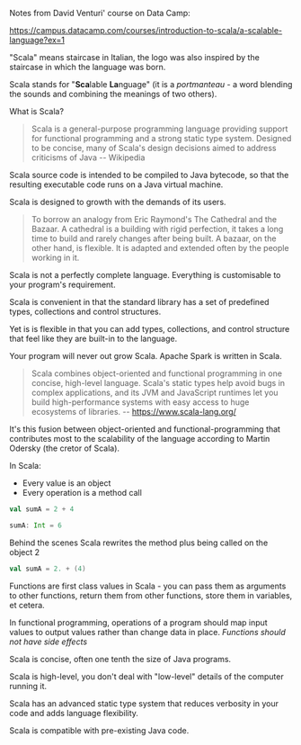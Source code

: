 Notes from David Venturi' course on Data Camp:

https://campus.datacamp.com/courses/introduction-to-scala/a-scalable-language?ex=1

"Scala" means staircase in Italian, the logo was also inspired by the staircase in which the language was born.

Scala stands for "**Sca**lable **La**nguage" (it is a *portmanteau* - a word blending the sounds and combining the meanings of two others).

What is Scala?

> Scala is a general-purpose programming language providing support for functional programming and a strong static type system. Designed to be concise, many of Scala's design decisions aimed to address criticisms of Java -- Wikipedia

Scala source code is intended to be compiled to Java bytecode, so that the resulting executable code runs on a Java virtual machine.

Scala is designed to growth with the demands of its users.

> To borrow an analogy from Eric Raymond's The Cathedral and the Bazaar. A cathedral is a building with rigid perfection, it takes a long time to build and rarely changes after being built. A bazaar, on the other hand, is flexible. It is adapted and extended often by the people working in it.

Scala is not a perfectly complete language. Everything is customisable to your program's requirement.

Scala is convenient in that the standard library has a set of predefined types, collections and control structures.

Yet is is flexible in that you can add types, collections, and control structure that feel like they are built-in to the language.

Your program will never out grow Scala. Apache Spark is written in Scala.

> Scala combines object-oriented and functional programming in one concise, high-level language. Scala's static types help avoid bugs in complex applications, and its JVM and JavaScript runtimes let you build high-performance systems with easy access to huge ecosystems of libraries. -- https://www.scala-lang.org/

It's this fusion between object-oriented and functional-programming that contributes most to the scalability of the language according to Martin Odersky (the cretor of Scala).

In Scala:

- Every value is an object
- Every operation is a method call

```scala
val sumA = 2 + 4

sumA: Int = 6
```

Behind the scenes Scala rewrites the method plus being called on the object 2

```scala
val sumA = 2. + (4)
```

Functions are first class values in Scala - you can pass them as arguments to other functions, return them from other functions, store them in variables, et cetera.

In functional programming, operations of a program should map input values to output values rather than change data in place. *Functions should not have side effects*

Scala is concise, often one tenth the size of Java programs.

Scala is high-level, you don't deal with "low-level" details of the computer running it.

Scala has an advanced static type system that reduces verbosity in your code and adds language flexibility.

Scala is compatible with pre-existing Java code.
